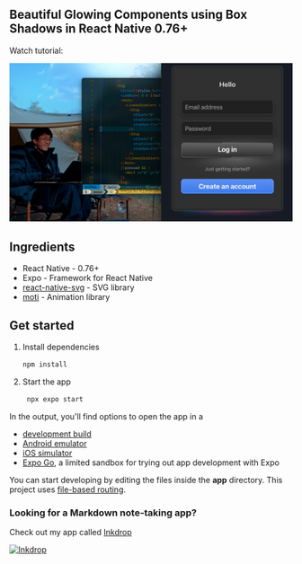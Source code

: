 ## Beautiful Glowing Components using Box Shadows in React Native 0.76+

Watch tutorial:

[![screenshot](./doc/thumb.jpg)](https://youtu.be/Ecq2kcubTnY)

## Ingredients

- React Native - 0.76+
- Expo - Framework for React Native
- [react-native-svg](https://github.com/software-mansion/react-native-svg) - SVG library
- [moti](https://moti.fyi/) - Animation library

## Get started

1. Install dependencies

   ```bash
   npm install
   ```

2. Start the app

   ```bash
    npx expo start
   ```

In the output, you'll find options to open the app in a

- [development build](https://docs.expo.dev/develop/development-builds/introduction/)
- [Android emulator](https://docs.expo.dev/workflow/android-studio-emulator/)
- [iOS simulator](https://docs.expo.dev/workflow/ios-simulator/)
- [Expo Go](https://expo.dev/go), a limited sandbox for trying out app development with Expo

You can start developing by editing the files inside the **app** directory. This project uses [file-based routing](https://docs.expo.dev/router/introduction).

### Looking for a Markdown note-taking app?

Check out my app called [Inkdrop](https://www.inkdrop.app/)

[![Inkdrop](./doc/inkdrop.png)](https://www.inkdrop.app/)


